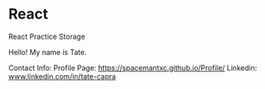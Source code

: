 # React
React Practice Storage 

Hello! My name is Tate.

Contact Info:
Profile Page: https://spacemantxc.github.io/Profile/
Linkedin: www.linkedin.com/in/tate-capra